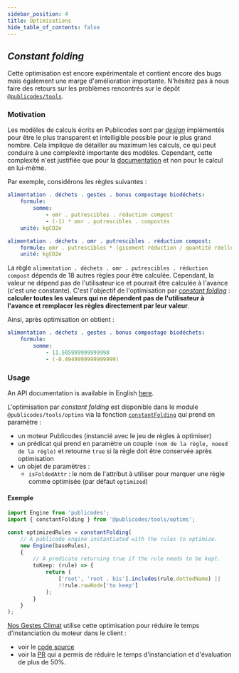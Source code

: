 ```yaml
---
sidebar_position: 4
title: Optimisations
hide_table_of_contents: false
---
```


## _Constant folding_

<Callout type="warning">

Cette optimisation est encore expérimentale et contient encore des bugs mais
également une marge d'amélioration importante. N'hésitez pas à nous faire des
retours sur les problèmes rencontrés sur le dépôt
[`@publicodes/tools`](https://github.com/publicodes/tools/issues).

</Callout>

### Motivation

Les modèles de calculs écrits en Publicodes sont par
[_design_](/blog/standard-modeles-ouverts#document%C3%A9s-sourc%C3%A9s)
implémentés pour être le plus transparent et intelligible possible pour le plus
grand nombre.
Cela implique de détailler au maximum les calculs, ce qui peut conduire à une
complexité importante des modèles. Cependant, cette complexité n'est justifiée
que pour la [documentation](https://publi.codes/docs/api/react-ui/) et non pour le calcul en lui-même.

Par exemple, considérons les règles suivantes :

```yaml title="nosgestesclimat/data/alimentation/déchets.publicodes"
alimentation . déchets . gestes . bonus compostage biodéchets:
    formule:
        somme:
            - omr . putrescibles . réduction compost
            - (-1) * omr . putrescibles . compostés
    unité: kgCO2e

alimentation . déchets . omr . putrescibles . réduction compost:
    formule: omr . putrescibles * (gisement réduction / quantité réelle)
    unité: kgCO2e
```

La règle `alimentation . déchets . omr . putrescibles . réduction compost`
dépends de 18 autres règles pour être calculée. Cependant, la valeur ne dépend
pas de l'utilisateur·ice et pourrait être calculée à l'avance (c'est une constante).
C'est l'objectif de l'optimisation par [_constant
folding_](https://en.wikipedia.org/wiki/Constant_folding) : **calculer toutes les
valeurs qui ne dépendent pas de l'utilisateur à l'avance et remplacer les règles
directement par leur valeur**.

Ainsi, après optimisation on obtient :

```yaml
alimentation . déchets . gestes . bonus compostage biodéchets:
    formule:
        somme:
            - 11.505999999999998
            - (-0.4949999999999999)
```

### Usage

<Callout type="tip" >

An API documentation is available in English [here](https://publicodes.github.io/tools/modules/optims.html).

</Callout>

L'optimisation par _constant folding_ est disponible dans le module
`@publicodes/tools/optims` via la fonction
[`constantFolding`](https://publicodes.github.io/tools/functions/optims.constantFolding.html)
qui prend en paramètre :

- un moteur Publicodes (instancié avec le jeu de règles à optimiser)
- un prédicat qui prend en paramètre un couple `(nom de la règle, noeud de la
règle)` et retourne `true` si la règle doit être conservée après optimisation
- un objet de paramètres :
    - `isFoldedAttr` : le nom de l'attribut à utiliser pour marquer une règle
      comme optimisée (par défaut `optimized`)

#### Exemple

```typescript
import Engine from 'publicodes';
import { constantFolding } from '@publicodes/tools/optims';

const optimizedRules = constantFolding(
    // A publicode engine instantiated with the rules to optimize.
    new Engine(baseRules),
    {
        // A predicate returning true if the rule needs to be kept.
        toKeep: (rule) => {
            return (
                ['root', 'root . bis'].includes(rule.dottedName) ||
                !!rule.rawNode['to keep']
            );
        }
    }
);
```

<Callout type="info" >

[Nos Gestes Climat](https://nosgestesclimat.fr) utilise cette optimisation pour
réduire le temps d'instanciation du moteur dans le client :

- voir le [code
  source](https://github.com/incubateur-ademe/nosgestesclimat/blob/59b02d4576851bd4d7688a52ea3f54e6a0156840/scripts/modelOptim.mjs#L12-L45)
- voir la [PR](https://github.com/incubateur-ademe/nosgestesclimat/pull/1697)
  qui a permis de réduire le temps d'instanciation et d'évaluation de plus de
  50%.

</Callout>
